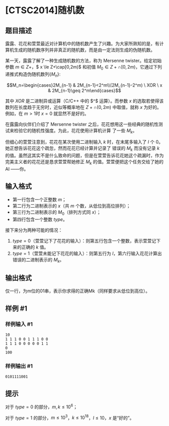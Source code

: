 # [CTSC2014]随机数

## 题目描述

露露、花花和萱萱最近对计算机中的随机数产生了兴趣。为大家所熟知的是，有计算机生成的随机数序列并非真正的随机数，而是由一定法则生成的伪随机数。 

某一天，露露了解了一种生成随机数的方法，称为 Mersenne twister。给定初始参数 $m \in Z+$，$ x \le Z+\cap[0,2m)$ 和初值 $M_0 \in Z+\cap [0,2m)$，它通过下列递推式构造伪随机数列$\{M_n\}$: 

 $$M_n=\begin{cases}2M_{n-1} & 2M_{n-1}<2^m\\(2M_{n-1}-2^m) \ XOR \ x & 2M_{n-1}\geq 2^m\end{cases}$$
 

 其中 $XOR$ 是二进制异或运算（C/C++ 中的 $^$ 运算）。而参数 $x$ 的选取若使得该数列在长度趋于无穷时，近似等概率地在 $Z+ \cap (0,2m)$ 中取值，就称 $x$ 为好的。例如，在 $m>1$时 $x=0$ 就显然不是好的。 
 
在露露向伙伴们介绍了 Mersenne twister 之后，花花想用这一些经典的随机性测试来检验它的随机性强度。为此，花花使用计算机计算
了一些 $M_k$。 

但细心的萱萱注意到，花花在某次使用二进制输入 $k$ 时，在末尾多输入了 $l$ 个 $0$。她正想告诉花花这个疏忽，然而花花已经计算并记录了
错误的 $M_k$ 而没有记录 $k$ 的值。虽然这其实不是什么致命的问题，但是在萱萱告诉花花她这个疏漏时，作为完美主义者的花花还是恳求萱萱帮她修正 $M_k$ 的值。萱萱便把这个任务交给了她的 AI ——你。 

## 输入格式

- 第一行包含一个正整数 $m$； 
- 第二行为二进制表示的 $x$（共 $m$ 个数，从低位到高位排列）；
- 第三行为二进制表示的 $M_0$（排列方式同 $x$）； 
- 第四行包含一个整数 $type$。 

接下来分为两种可能的情况： 
1. $type=0$（萱萱记下了花花的输入）：则第五行包含一个整数，表示萱萱记下来的正确的 $k$ 值。 
2. $type=1$（萱萱未能记下花花的输入）：则第五行为 $l$，第六行输入花花计算出错误的二进制表示的 $M_k$。 

## 输出格式

仅一行，为m位的01串，表示你求得的正确Mk（同样要求从低位到高位）。 

## 样例 #1

### 样例输入 #1
```
10
1 1 1 0 0 1 1 1 0 0
1 1 1 0 0 0 0 0 1 1
0
100
```

### 样例输出 #1

```
0101111001
```

## 提示

对于 $type=0$ 的部分，$m,k \le 10^6$；

对于 $type=1$ 的部分，$m \le 10^3$，$k \le 10^{18}$，$l \le 10$，$x$ 是“好的”。
